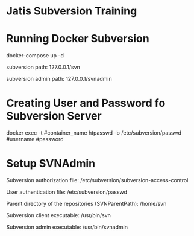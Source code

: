 # Jatis Subversion Training

# Running Docker Subversion
docker-compose up -d

subversion path: 127.0.0.1/svn

subversion admin path: 127.0.0.1/svnadmin

# Creating User and Password fo Subversion Server
docker exec -t #container_name htpasswd -b /etc/subversion/passwd #username #password

# Setup SVNAdmin
Subversion authorization file: /etc/subversion/subversion-access-control

User authentication file: /etc/subversion/passwd

Parent directory of the repositories (SVNParentPath): /home/svn

Subversion client executable: /usr/bin/svn

Subversion admin executable: /usr/bin/svnadmin
